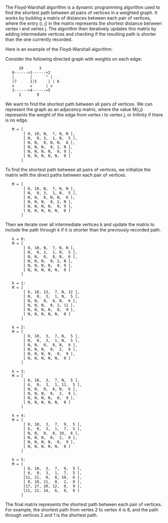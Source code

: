 

The Floyd-Warshall algorithm is a dynamic programming algorithm used to find the shortest path between all pairs of vertices in a weighted graph. It works by building a matrix of distances between each pair of vertices, where the entry (i, j) in the matrix represents the shortest distance between vertex i and vertex j. The algorithm then iteratively updates this matrix by adding intermediate vertices and checking if the resulting path is shorter than the one currently recorded.

Here is an example of the Floyd-Warshall algorithm:

Consider the following directed graph with weights on each edge:

```
      10       3
   0------>1------>2
   |       |      ^ |
   |7      1|5     | | 6
   v       v      | v
   3------>4------>5
      2       9
```

We want to find the shortest path between all pairs of vertices. We can represent the graph as an adjacency matrix, where the value M(i,j) represents the weight of the edge from vertex i to vertex j, or Infinity if there is no edge.

```
   M = [
        [ 0, 10, N,  7, N, N ],
        [ N,  0, 3,  1, N,  5 ],
        [ N, N,  0, N, N,  6 ],
        [ N, N, N,  0, 2, N ],
        [ N, N, N, N,  0, 9 ],
        [ N, N, N, N, N,  0 ]
       ]
```

To find the shortest path between all pairs of vertices, we initialize the matrix with the direct paths between each pair of vertices.

```
   M = [
        [ 0, 10, N,  7, N, N ],
        [ N,  0, 3,  1, N,  5 ],
        [ N, N,  0, N, N,  6 ],
        [ N, N, N,  0, 2, N ],
        [ N, N, N, N,  0, 9 ],
        [ N, N, N, N, N,  0 ]
       ]
```

Then we iterate over all intermediate vertices k and update the matrix to include the path through k if it is shorter than the previously recorded path.

```
   k = 0:
   M = [
        [ 0, 10, N,  7, N, N ],
        [ N,  0, 3,  1, N,  5 ],
        [ N, N,  0,  8, N,  6 ],
        [ N, N, N,  0, 2, N ],
        [ N, N, N, N,  0, 9 ],
        [ N, N, N, N, N,  0 ]
       ]

   k = 1:
   M = [
        [ 0, 10, 13,  7, N, 12 ],
        [ N,  0,  3,  1, N,  5 ],
        [ N, N,  0,  8, N,  6 ],
        [ N, N, N,  0, 2, 11 ],
        [ N, N, N, N,  0,  9 ],
        [ N, N, N, N, N,  0 ]
       ]

   k = 2:
   M = [
        [ 0, 10,  3,  7, N,  5 ],
        [ N,  0,  3,  1, N,  5 ],
        [ N, N,  0,  8, N,  6 ],
        [ N, N, N,  0,  2,  8 ],
        [ N, N, N, N,  0,  9 ],
        [ N, N, N, N, N,  0 ]
       ]

   k = 3:
   M = [
        [ 0, 10,  3,  7, N,  5 ],
        [ 6,  0,  3,  1, 11,  5 ],
        [ N, N,  0,  8, N,  6 ],
        [ N, N, N,  0,  2,  8 ],
        [ N, N, N, N,  0,  9 ],
        [ N, N, N, N, N,  0 ]
       ]

   k = 4:
   M = [
        [ 0, 10,  3,  7,  9,  5 ],
        [ 6,  0,  3,  1,  7,  5 ],
        [ N, N,  0,  8, 10,  6 ],
        [ N, N, N,  0,  2,  8 ],
        [ N, N, N, N,  0,  9 ],
        [ N, N, N, N, N,  0 ]
       ]

   k = 5:
   M = [
        [ 0, 10,  3,  7,  9,  5 ],
        [ 6,  0,  3,  1,  7,  5 ],
        [11, 21,  0,  8, 10,  6 ],
        [ 8, 18, 11,  0,  2,  8 ],
        [17, 27, 20, 12,  0,  9 ],
        [11, 21, 14,  6,  8,  0 ]
       ]
```

The final matrix represents the shortest path between each pair of vertices. For example, the shortest path from vertex 2 to vertex 4 is 8, and the path through vertices 2 and 1 is the shortest path.